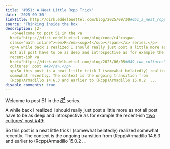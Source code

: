 ```yaml
---
title: '#051: A Neat Little Rcpp Trick'
date: '2025-09-30'
linkTitle: http://dirk.eddelbuettel.com/blog/2025/09/30#051_a_neat_rcpp_trick
source: 'Thinking inside the box   '
description: |2-
   <p>Welcome to post 51 in the <a
  href="https://dirk.eddelbuettel.com/blog/code/r4"><span
  class="math inline"><em>R</em><sup>4</sup></span></a> series.</p>
  <p>A while back I realized I should really just post a little more as
  not all post have to be as deep and introspective as for example the
  recent-ish <a
  href="https://dirk.eddelbuettel.com/blog/2025/06/05#049_two_cultures">‘two
  cultures’ post #49</a>.</p>
  <p>So this post is a neat little trick I (somewhat belatedly) realized
  somewhat recently. The context is the ongoing transition from
  (Rcpp)Armadillo 14.6.3 and earlier to (Rcpp)Armadillo 15.0.2  ...
disable_comments: true
---
```

 <p>Welcome to post 51 in the <a
href="https://dirk.eddelbuettel.com/blog/code/r4"><span
class="math inline"><em>R</em><sup>4</sup></span></a> series.</p>
<p>A while back I realized I should really just post a little more as
not all post have to be as deep and introspective as for example the
recent-ish <a
href="https://dirk.eddelbuettel.com/blog/2025/06/05#049_two_cultures">‘two
cultures’ post #49</a>.</p>
<p>So this post is a neat little trick I (somewhat belatedly) realized
somewhat recently. The context is the ongoing transition from
(Rcpp)Armadillo 14.6.3 and earlier to (Rcpp)Armadillo 15.0.2  ...